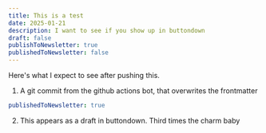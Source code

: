 ```yaml
---
title: This is a test
date: 2025-01-21
description: I want to see if you show up in buttondown
draft: false
publishToNewsletter: true
publishedToNewsletter: false
---
```


Here's what I expect to see after pushing this.
1. A git commit from the github actions bot, that overwrites the frontmatter
```yaml
publishedToNewsletter: true
```

2. This appears as a draft in buttondown.
Third times the charm baby